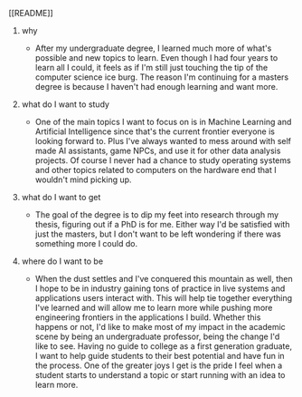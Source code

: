 [[README]]

1. why
	- After my undergraduate degree, I learned much more of what's possible and new topics to learn. Even though I had four years to learn all I could, it feels as if I'm still just touching the tip of the computer science ice burg. The reason I'm continuing for a masters degree is because I haven't had enough learning and want more.

2. what do I want to study
	- One of the main topics I want to focus on is in Machine Learning and Artificial Intelligence since that's the current frontier everyone is looking forward to. Plus I've always wanted to mess around with self made AI assistants, game NPCs, and use it for other data analysis projects. Of course I never had a chance to study operating systems and other topics related to computers on the hardware end that I wouldn't mind picking up. 

3. what do I want to get
	- The goal of the degree is to dip my feet into research through my thesis, figuring out if a PhD is for me. Either way I'd be satisfied with just the masters, but I don't want to be left wondering if there was something more I could do.

4. where do I want to be
	- When the dust settles and I've conquered this mountain as well, then I hope to be in industry gaining tons of practice in live systems and applications users interact with. This will help tie together everything I've learned and will allow me to learn more while pushing more engineering frontiers in the applications I build. Whether this happens or not, I'd like to make most of my impact in the academic scene by being an undergraduate professor, being the change I'd like to see. Having no guide to college as a first generation graduate, I want to help guide students to their best potential and have fun in the process. One of the greater joys I get is the pride I feel when a student starts to understand a topic or start running with an idea to learn more.

